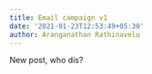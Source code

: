 ```yaml
---
title: Email campaign v1
date: '2021-01-23T12:53:49+05:30'
author: Aranganathan Rathinavelu
---
```

New post, who dis?